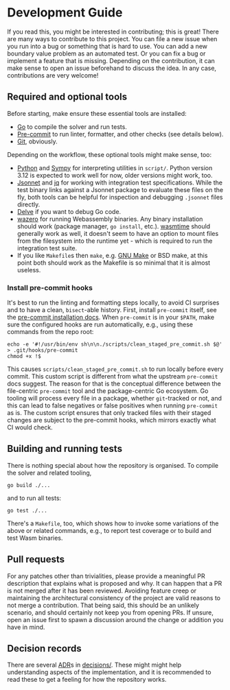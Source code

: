 # Development Guide

If you read this, you might be interested in contributing; this is great! There are many ways to
contribute to this project. You can file a new issue when you run into a bug or something that is
hard to use. You can add a new boundary value problem as an automated test. Or you can fix a bug or
implement a feature that is missing. Depending on the contribution, it can make sense to open an
issue beforehand to discuss the idea. In any case, contributions are very welcome!

## Required and optional tools

Before starting, make ensure these essential tools are installed:

- [Go](https://go.dev) to compile the solver and run tests.
- [Pre-commit](https://pre-commit.com) to run linter, formatter, and other checks (see details
  below).
- [Git](https://git-scm.com), obviously.

Depending on the workflow, these optional tools might make sense, too:

- [Python](https://www.python.org) and [Sympy](https://www.sympy.org) for interpreting utilities in
  `script/`. Python version 3.12 is expected to work well for now, older versions might work, too.
- [Jsonnet](https://jsonnet.org) and [jq](https://jqlang.github.io/jq) for working with integration
  test specifications. While the test binary links against a Jsonnet package to evaluate these files
  on the fly, both tools can be helpful for inspection and debugging `.jsonnet` files directly.
- [Delve](https://github.com/go-delve/delve) if you want to debug Go code.
- [wazero](https://wazero.io) for running Webassembly binaries. Any binary installation should work
  (package manager, `go install`, etc.). [wasmtime](https://wasmtime.dev) should generally work as
  well, it doesn't seem to have an option to mount files from the filesystem into the runtime yet -
  which is required to run the integration test suite.
- If you like `Makefile`s then `make`, e.g. [GNU Make](https://www.gnu.org/software/make) or BSD
  make, at this point both should work as the Makefile is so minimal that it is almost useless.

### Install pre-commit hooks

It's best to run the linting and formatting steps locally, to avoid CI surprises and to have a
clean, `bisect`-able history. First, install `pre-commit` itself, see the [pre-commit installation
docs](https://pre-commit.com/#install). When `pre-commit` is in your `$PATH`, make sure the
configured hooks are run automatically, e.g., using these commands from the repo root:
```shell
echo -e '#!/usr/bin/env sh\n\n./scripts/clean_staged_pre_commit.sh $@' > .git/hooks/pre-commit
chmod +x !$
```
This causes `scripts/clean_staged_pre_commit.sh` to run locally before every commit. This custom
script is different from what the upstream `pre-commit` docs suggest. The reason for that is the
conceptual difference between the file-centric `pre-commit` tool and the package-centric Go
ecosystem. Go tooling will process every file in a package, whether `git`-tracked or not, and this
can lead to false negatives or false positives when running `pre-commit` as is. The custom script
ensures that only tracked files with their staged changes are subject to the pre-commit hooks, which
mirrors exactly what CI would check.

## Building and running tests

There is nothing special about how the repository is organised. To compile the solver and related
tooling,
```shell
go build ./...
```
and to run all tests:
```shell
go test ./...
```
There's a `Makefile`, too, which shows how to invoke some variations of the above or related
commands, e.g., to report test coverage or to build and test Wasm binaries.

## Pull requests

For any patches other than trivialities, please provide a meaningful PR description that explains
what is proposed and why. It can happen that a PR is not merged after it has been reviewed. Avoiding
feature creep or maintaining the architectural consistency of the project are valid reasons to not
merge a contribution. That being said, this should be an unlikely scenario, and should certainly not
keep you from opening PRs. If unsure, open an issue first to spawn a discussion around the change or
addition you have in mind.

## Decision records

There are several [ADR](https://adr.github.io)s in [decisions/](decisions). These might might help
understanding aspects of the implementation, and it is recommended to read these to get a feeling
for how the repository works.
